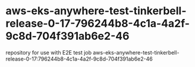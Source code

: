 # aws-eks-anywhere-test-tinkerbell-release-0-17-796244b8-4c1a-4a2f-9c8d-704f391ab6e2-46
repository for use with E2E test job aws-eks-anywhere-test-tinkerbell-release-0-17:796244b8-4c1a-4a2f-9c8d-704f391ab6e2-46
